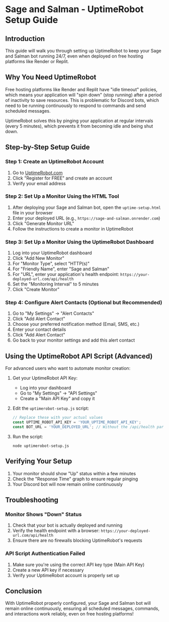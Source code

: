 # Sage and Salman - UptimeRobot Setup Guide

## Introduction

This guide will walk you through setting up UptimeRobot to keep your Sage and Salman bot running 24/7, even when deployed on free hosting platforms like Render or Replit.

## Why You Need UptimeRobot

Free hosting platforms like Render and Replit have "idle timeout" policies, which means your application will "spin down" (stop running) after a period of inactivity to save resources. This is problematic for Discord bots, which need to be running continuously to respond to commands and send scheduled messages.

UptimeRobot solves this by pinging your application at regular intervals (every 5 minutes), which prevents it from becoming idle and being shut down.

## Step-by-Step Setup Guide

### Step 1: Create an UptimeRobot Account

1. Go to [UptimeRobot.com](https://uptimerobot.com)
2. Click "Register for FREE" and create an account
3. Verify your email address

### Step 2: Set Up a Monitor Using the HTML Tool

1. After deploying your Sage and Salman bot, open the `uptime-setup.html` file in your browser
2. Enter your deployed URL (e.g., `https://sage-and-salman.onrender.com`)
3. Click "Generate Monitor URL"
4. Follow the instructions to create a monitor in UptimeRobot

### Step 3: Set Up a Monitor Using the UptimeRobot Dashboard

1. Log into your UptimeRobot dashboard
2. Click "Add New Monitor"
3. For "Monitor Type", select "HTTP(s)"
4. For "Friendly Name", enter "Sage and Salman"
5. For "URL", enter your application's health endpoint: `https://your-deployed-url.com/api/health`
6. Set the "Monitoring Interval" to 5 minutes
7. Click "Create Monitor"

### Step 4: Configure Alert Contacts (Optional but Recommended)

1. Go to "My Settings" → "Alert Contacts"
2. Click "Add Alert Contact"
3. Choose your preferred notification method (Email, SMS, etc.)
4. Enter your contact details
5. Click "Add Alert Contact"
6. Go back to your monitor settings and add this alert contact

## Using the UptimeRobot API Script (Advanced)

For advanced users who want to automate monitor creation:

1. Get your UptimeRobot API Key:
   - Log into your dashboard
   - Go to "My Settings" → "API Settings"
   - Create a "Main API Key" and copy it

2. Edit the `uptimerobot-setup.js` script:
   ```javascript
   // Replace these with your actual values
   const UPTIME_ROBOT_API_KEY = 'YOUR_UPTIME_ROBOT_API_KEY';
   const BOT_URL = 'YOUR_DEPLOYED_URL'; // Without the /api/health part
   ```

3. Run the script:
   ```
   node uptimerobot-setup.js
   ```

## Verifying Your Setup

1. Your monitor should show "Up" status within a few minutes
2. Check the "Response Time" graph to ensure regular pinging
3. Your Discord bot will now remain online continuously

## Troubleshooting

### Monitor Shows "Down" Status

1. Check that your bot is actually deployed and running
2. Verify the health endpoint with a browser: `https://your-deployed-url.com/api/health`
3. Ensure there are no firewalls blocking UptimeRobot's requests

### API Script Authentication Failed

1. Make sure you're using the correct API key type (Main API Key)
2. Create a new API key if necessary
3. Verify your UptimeRobot account is properly set up

## Conclusion

With UptimeRobot properly configured, your Sage and Salman bot will remain online continuously, ensuring all scheduled messages, commands, and interactions work reliably, even on free hosting platforms!